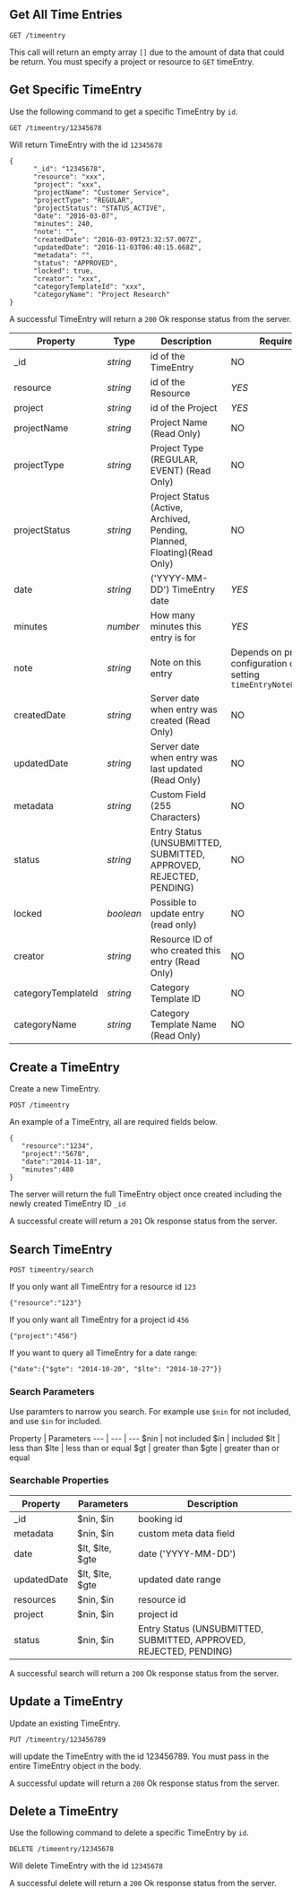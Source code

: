 ## Get All Time Entries

```
GET /timeentry
```

This call will return an empty array `[]` due to the amount of data that could be return. You must specify a project or resource to `GET` timeEntry.

## Get Specific TimeEntry
Use the following command to get a specific TimeEntry by `id`.
```
GET /timeentry/12345678
```
Will return TimeEntry with the id `12345678`

```
{
      "_id": "12345678",
      "resource": "xxx",
      "project": "xxx",
      "projectName": "Customer Service",
      "projectType": "REGULAR",
      "projectStatus": "STATUS_ACTIVE",
      "date": "2016-03-07",
      "minutes": 240,
      "note": "",
      "createdDate": "2016-03-09T23:32:57.007Z",
      "updatedDate": "2016-11-03T06:40:15.668Z",
      "metadata": "",
      "status": "APPROVED",
      "locked": true,
      "creator": "xxx",
      "categoryTemplateId": "xxx",
      "categoryName": "Project Research"
}
```

A successful TimeEntry will return a `200` Ok response status from the server.

Property | Type | Description | Required | Sortable
--- | --- | --- | --- | ---
_id | *string* | id of the TimeEntry | NO | NO
resource | *string* | id of the Resource | *YES* | NO
project | *string* | id of the Project | *YES* | NO
projectName | *string* | Project Name (Read Only) | NO | YES
projectType | *string* | Project Type (REGULAR, EVENT) (Read Only) | NO | NO
projectStatus | *string* | Project Status (Active, Archived, Pending, Planned, Floating)(Read Only) | NO | NO
date | *string* | ('YYYY-MM-DD') TimeEntry date | *YES* | YES
minutes | *number* | How many minutes this entry is for | *YES* | YES
note | *string* | Note on this entry | Depends on project configuration of setting `timeEntryNoteRequired` | NO
createdDate | *string* | Server date when entry was created (Read Only) | NO | YES
updatedDate | *string* | Server date when entry was last updated (Read Only) | NO | YES
metadata | *string* | Custom Field (255 Characters) | NO | YES
status | *string* | Entry Status (UNSUBMITTED, SUBMITTED, APPROVED, REJECTED, PENDING) | NO | YES
locked | *boolean* | Possible to update entry (read only) | NO | NO
creator |*string* | Resource ID of who created this entry (Read Only) | NO | NO
categoryTemplateId |*string* | Category Template ID | NO | NO
categoryName |*string* | Category Template Name (Read Only) | NO | YES

## Create a TimeEntry
Create a new TimeEntry.
```
POST /timeentry
```
An example of a TimeEntry, all are required fields below. 

```
{
   "resource":"1234",
   "project":"5678",
   "date":"2014-11-18",
   "minutes":480
}
```
The server will return the full TimeEntry object once created including the newly created TimeEntry ID `_id`

A successful create will return a `201` Ok response status from the server.

## Search TimeEntry
```
POST timeentry/search
```
If you only want all TimeEntry for a resource id `123`
```
{"resource":"123"}
```
If you only want all TimeEntry for a project id `456`
```
{"project":"456"}
```
If you want to query all TimeEntry for a date range:
```
{"date":{"$gte": "2014-10-20", "$lte": "2014-10-27"}}
```

### Search Parameters
Use paramters to narrow you search. For example use `$nin` for not included, and use `$in` for included.

Property | Parameters
--- | --- | ---
$nin | not included
$in | included
$lt | less than
$lte | less than or equal
$gt | greater than
$gte | greater than or equal

### Searchable Properties
Property | Parameters | Description
--- | --- | ---
_id | $nin, $in | booking id
metadata | $nin, $in | custom meta data field
date | $lt, $lte, $gte | date ('YYYY-MM-DD')
updatedDate | $lt, $lte, $gte | updated date range
resources | $nin, $in | resource id
project | $nin, $in | project id
status | $nin, $in | Entry Status (UNSUBMITTED, SUBMITTED, APPROVED, REJECTED, PENDING)

A successful search will return a `200` Ok response status from the server.

## Update a TimeEntry
Update an existing TimeEntry.
```
PUT /timeentry/123456789
```
will update the TimeEntry with the id 123456789. You must pass in the entire TimeEntry object in the body. 

A successful update will return a `200` Ok response status from the server.

## Delete a TimeEntry
Use the following command to delete a specific TimeEntry by `id`.
```
DELETE /timeentry/12345678
```
Will delete TimeEntry with the id `12345678`

A successful delete will return a `200` Ok response status from the server.
